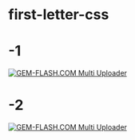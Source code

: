 # first-letter-css

# -1

<a href="https://img.gem-flash.com/"><img src="https://img.gem-flash.com/images/09557211899547043907.jpg" border="0" alt="GEM-FLASH.COM Multi Uploader" /></a>





# -2

<a href="https://img.gem-flash.com/"><img src="https://img.gem-flash.com/images/57161710923704822805.jpg" border="0" alt="GEM-FLASH.COM Multi Uploader" /></a>
